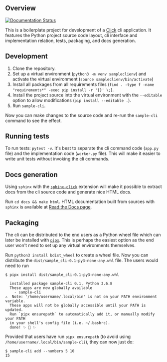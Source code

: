 ## Overview

[![Documentation Status](https://readthedocs.org/projects/click-cli-boilerplate/badge/?version=latest)](https://click-cli-boilerplate.readthedocs.io/en/latest/)

This is a boilerplate project for development of a 
[Click](https://click.palletsprojects.com/en/7.x/) cli application.
It features the Python project source code layout, 
cli interface and implementation relation, tests, packaging, and docs generation.

## Development

1. Clone the repository.
2. Set up a virtual environment (`python3 -m venv sampleclienv`) and 
activate the virtual environment (`source sampleclienv/bin/activate`)
3. Install all packages from all requirements files 
(`find . -type f -name "requirements*" -exec pip install -r '{}' \;`).
4. Install the project source into the virtual environment with the `--editable` option to allow
modifications (`pip install --editable .`).
5. Run `sample-cli`.

Now you can make changes to the source code and re-run the `sample-cli` command
to see the effect.

## Running tests

To run tests: `pytest -v`.
It's best to separate the cli command code (`app.py` file) 
and the implementation code (`worker.py` file).
This will make it easier to write unit tests without invoking the cli commands.

## Docs generation

Using `sphinx` with the [`sphinx-click`](https://github.com/click-contrib/sphinx-click) 
extension will make it possible to extract docs from the cli source code and generate nice HTML docs. 

Run `cd docs && make html`.
HTML documentation built from sources with `sphinx` is available at 
[Read the Docs page](https://click-cli-boilerplate.readthedocs.io/en/latest/).

## Packaging

The cli can be distributed to the end users as a Python wheel file 
which can later be installed with [`pipx`](https://github.com/pipxproject/pipx).
This is perhaps the easiest option as the end user won't need to set up any virtual
environments themselves.

Run `python3 install bdist_wheel` to create a wheel file.
Now you can distribute the `dist/sample_cli-0.1-py3-none-any.whl` file.
The users would need to run 

```
$ pipx install dist/sample_cli-0.1-py3-none-any.whl

  installed package sample-cli 0.1, Python 3.6.8
  These apps are now globally available
    - sample-cli
⚠️  Note: '/home/username/.local/bin' is not on your PATH environment variable. 
  These apps will not be globally accessible until your PATH is updated. 
  Run `pipx ensurepath` to automatically add it, or manually modify your PATH 
  in your shell's config file (i.e. ~/.bashrc).
  done! ✨ 🌟 ✨
```

Provided that users have run `pipx ensurepath` 
(to avoid using `/home/username/.local/bin/sample-cli`), 
they can now just do:

```
$ sample-cli add --numbers 5 10
15
```
